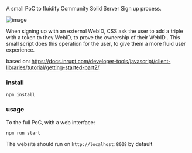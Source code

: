 
A small PoC to fluidify Community Solid Server Sign up process.

![image](https://user-images.githubusercontent.com/60817856/140051238-3b85d0ba-ff9a-4c37-830a-733cbaaa16ba.png)


When signing up with an external WebID, CSS ask the user to add a triple with a token to they WebID, to prove the ownership of their WebID .  This small script does this operation for the user, to give them a more fluid user experience.

based on:
https://docs.inrupt.com/developer-tools/javascript/client-libraries/tutorial/getting-started-part2/


### install 
```
npm install
```

### usage
To the full PoC, with a web interface:
```
npm run start
```
The website should run on `http://localhost:8008` by default


